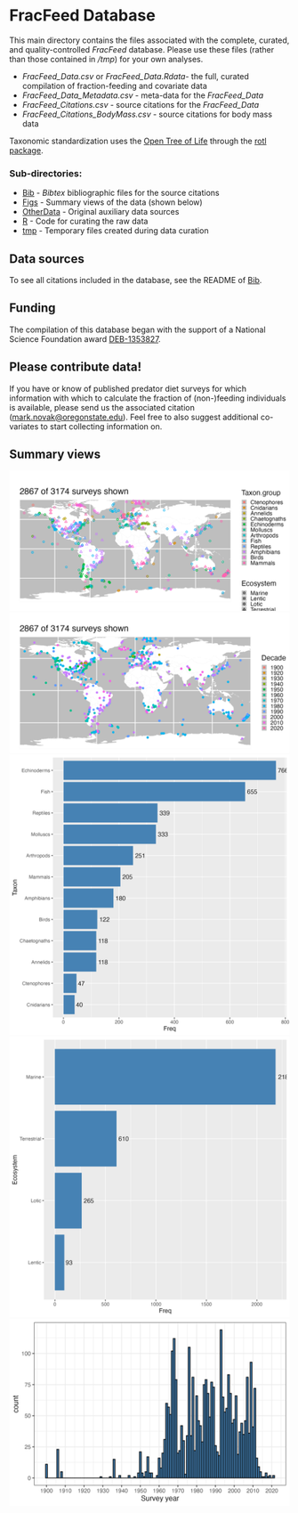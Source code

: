 # FracFeed Database
This main directory contains the files associated with the complete, curated, and quality-controlled *FracFeed* database.  Please use these files (rather than those contained in */tmp*) for your own analyses.

* *FracFeed_Data.csv* or *FracFeed_Data.Rdata*- the full, curated compilation of fraction-feeding and covariate data
* *FracFeed_Data_Metadata.csv* - meta-data for the *FracFeed_Data*
* *FracFeed_Citations.csv* - source citations for the *FracFeed_Data*
* *FracFeed_Citations_BodyMass.csv* - source citations for body mass data

Taxonomic standardization uses the [Open Tree of Life](https://opentreeoflife.github.io/) through the [rotl package](https://cran.r-project.org/web/packages/rotl/index.html).

### Sub-directories:
* [Bib](Bib) - *Bibtex* bibliographic files for the source citations
* [Figs](Figs) - Summary views of the data (shown below)
* [OtherData](OtherData) - Original auxiliary data sources
* [R](R) - Code for curating the raw data
* [tmp](tmp) - Temporary files created during data curation

## Data sources
To see all citations included in the database, see the README of [Bib](Bib).

## Funding
The compilation of this database began with the support of a National Science Foundation award [DEB-1353827](https://www.nsf.gov/awardsearch/showAward?AWD_ID=1353827&HistoricalAwards=false).

## Please contribute data!
If you have or know of published predator diet surveys for which information with which to calculate the fraction of (non-)feeding individuals is available, please send us the associated citation ([mark.novak@oregonstate.edu](mark.novak@oregonstate.edu)).  Feel free to also suggest additional co-variates to start collecting information on.

## Summary views
![Global map by Taxon Group and Ecosystem](Figs/Map_global_TaxonGroupEcosystem.png)
![Global map by Survey Decade](Figs/Map_global_Decade.png)
![Frequency distribution by Taxon Group](Figs/Freq_TaxonGroups.png)
![Frequency distribution by Ecosystem](Figs/Freq_Ecosystem.png)
![Frequency distribution by Survey Year](Figs/Freq_SurveyYear.png)
